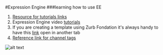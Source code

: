 #Expression Engine
###learning how to use EE

1. [Resource for tutorials links](http://couchable.co/blog/post/complete-expressionengine-for-beginners-resource-list)
2. Expression Engine video [tutorials](http://www.youtube.com/playlist?list=PL7D18703E2B770DA0)
3. If you are creating a template using Zurb Fondation it's always handy to have this [link](http://foundation.zurb.com/docs/components/pagination.html) open in another tab
4. [Reference link for channel tags](http://ellislab.com/expressionengine/user-guide/add-ons/channel/index.html)


![alt text](http://digital-doodle.me/wp-content/themes/digital-doodle/images/logo.png "digital-doodle")